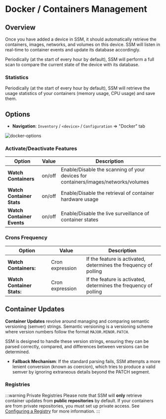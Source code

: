 # Docker / Containers Management

## Overview
Once you have added a device in SSM, it should automatically retrieve the containers, images, networks, and volumes on this device. SSM will listen in real-time to container events and update its database accordingly.

Periodically (at the start of every hour by default), SSM will perform a full scan to compare the current state of the device with its database.

### Statistics
Periodically (at the start of every hour by default), SSM will retrieve the usage statistics of your containers (memory usage, CPU usage) and save them.

## Options
- **Navigation**: `Inventory` / `<device>` / `Configuration` => "Docker" tab

![docker-options](/technical-guide/docker/docker-options.png)

### Activate/Deactivate Features
| Option                     | Value                                       | Description                                                                          |
|----------------------------|---------------------------------------------|--------------------------------------------------------------------------------------|
| **Watch Containers**       | on/off                                      | Enable/Disable the scanning of your devices for containers/images/networks/volumes   |
| **Watch Container Stats**  | on/off                                      | Enable/Disable the retrieval of container hardware usage                             |
| **Watch Container Events** | on/off                                      | Enable/Disable the live surveillance of container states                             |

### Crons Frequency
| Option                      | Value          | Description                                                                           |
|-----------------------------|----------------|---------------------------------------------------------------------------------------|
| **Watch Containers:**       | Cron expression | If the feature is activated, determines the frequency of polling                      |
| **Watch Container Stats:**  | Cron expression | If the feature is activated, determines the frequency of polling                      |

## Container Updates
**Container Updates** revolve around managing and comparing semantic versioning (semver) strings. Semantic versioning is a versioning scheme where version numbers follow the format `MAJOR.MINOR.PATCH`.

SSM is designed to handle these version strings, ensuring they can be parsed correctly, compared, and differences between versions can be determined.

- **Fallback Mechanism**: If the standard parsing fails, SSM attempts a more lenient conversion (known as coercion), which tries to produce a valid semver by ignoring extraneous details beyond the PATCH segment.

### Registries
:::warning Private Registries
Please note that SSM will **only** retrieve container updates from **public repositories** by default. If your containers are from private repositories, you must set up private access. See [Configuring a Registry](/docs/settings/registry.md) for more information.
::: 
